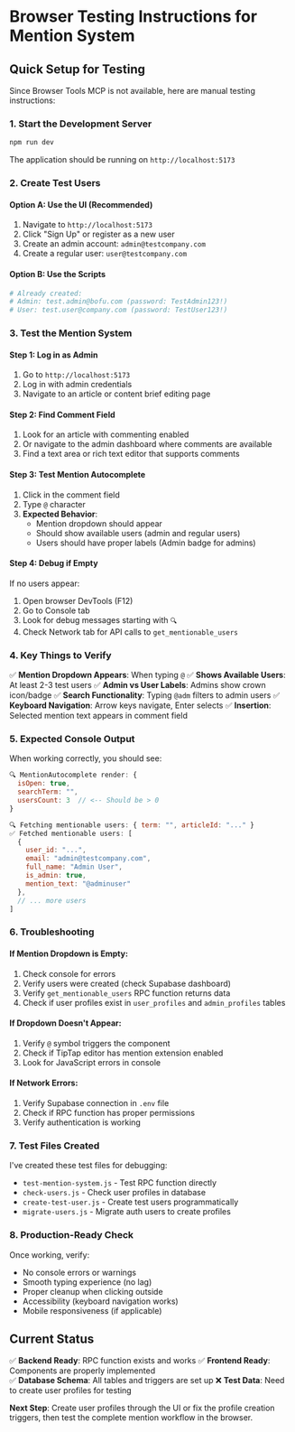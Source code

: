 # Browser Testing Instructions for Mention System

## Quick Setup for Testing

Since Browser Tools MCP is not available, here are manual testing instructions:

### 1. Start the Development Server
```bash
npm run dev
```
The application should be running on `http://localhost:5173`

### 2. Create Test Users

#### Option A: Use the UI (Recommended)
1. Navigate to `http://localhost:5173`
2. Click "Sign Up" or register as a new user
3. Create an admin account: `admin@testcompany.com`
4. Create a regular user: `user@testcompany.com`

#### Option B: Use the Scripts
```bash
# Already created:
# Admin: test.admin@bofu.com (password: TestAdmin123!)
# User: test.user@company.com (password: TestUser123!)
```

### 3. Test the Mention System

#### Step 1: Log in as Admin
1. Go to `http://localhost:5173`
2. Log in with admin credentials
3. Navigate to an article or content brief editing page

#### Step 2: Find Comment Field
1. Look for an article with commenting enabled
2. Or navigate to the admin dashboard where comments are available
3. Find a text area or rich text editor that supports comments

#### Step 3: Test Mention Autocomplete
1. Click in the comment field
2. Type `@` character
3. **Expected Behavior**:
   - Mention dropdown should appear
   - Should show available users (admin and regular users)
   - Users should have proper labels (Admin badge for admins)

#### Step 4: Debug if Empty
If no users appear:
1. Open browser DevTools (F12)
2. Go to Console tab
3. Look for debug messages starting with `🔍`
4. Check Network tab for API calls to `get_mentionable_users`

### 4. Key Things to Verify

✅ **Mention Dropdown Appears**: When typing `@`
✅ **Shows Available Users**: At least 2-3 test users
✅ **Admin vs User Labels**: Admins show crown icon/badge
✅ **Search Functionality**: Typing `@adm` filters to admin users
✅ **Keyboard Navigation**: Arrow keys navigate, Enter selects
✅ **Insertion**: Selected mention text appears in comment field

### 5. Expected Console Output

When working correctly, you should see:
```javascript
🔍 MentionAutocomplete render: {
  isOpen: true,
  searchTerm: "",
  usersCount: 3  // <-- Should be > 0
}

🔍 Fetching mentionable users: { term: "", articleId: "..." }
✅ Fetched mentionable users: [
  {
    user_id: "...",
    email: "admin@testcompany.com", 
    full_name: "Admin User",
    is_admin: true,
    mention_text: "@adminuser"
  },
  // ... more users
]
```

### 6. Troubleshooting

#### If Mention Dropdown is Empty:
1. Check console for errors
2. Verify users were created (check Supabase dashboard)
3. Verify `get_mentionable_users` RPC function returns data
4. Check if user profiles exist in `user_profiles` and `admin_profiles` tables

#### If Dropdown Doesn't Appear:
1. Verify `@` symbol triggers the component
2. Check if TipTap editor has mention extension enabled
3. Look for JavaScript errors in console

#### If Network Errors:
1. Verify Supabase connection in `.env` file
2. Check if RPC function has proper permissions
3. Verify authentication is working

### 7. Test Files Created

I've created these test files for debugging:
- `test-mention-system.js` - Test RPC function directly
- `check-users.js` - Check user profiles in database  
- `create-test-user.js` - Create test users programmatically
- `migrate-users.js` - Migrate auth users to create profiles

### 8. Production-Ready Check

Once working, verify:
- No console errors or warnings
- Smooth typing experience (no lag)
- Proper cleanup when clicking outside
- Accessibility (keyboard navigation works)
- Mobile responsiveness (if applicable)

## Current Status

✅ **Backend Ready**: RPC function exists and works
✅ **Frontend Ready**: Components are properly implemented  
✅ **Database Schema**: All tables and triggers are set up
❌ **Test Data**: Need to create user profiles for testing

**Next Step**: Create user profiles through the UI or fix the profile creation triggers, then test the complete mention workflow in the browser.